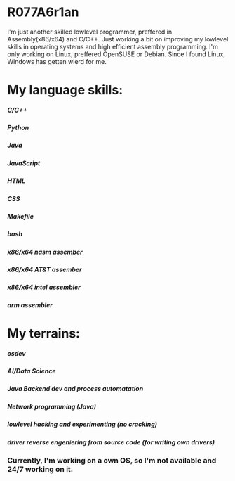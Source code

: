 # R077A6r1an

I'm just another skilled lowlevel programmer, preffered in Assembly(x86/x64) and C/C++.
Just working a bit on improving my lowlevel skills in operating systems and high efficient assembly programming.
I'm only working on Linux, preffered OpenSUSE or Debian. Since I found Linux, Windows has getten wierd for me.

# My language skills:

##### C/C++
##### Python
##### Java
##### JavaScript
##### HTML
##### CSS
##### Makefile
##### bash
##### x86/x64 nasm assember
##### x86/x64 AT&T assember
##### x86/x64 intel assembler
##### arm assembler

# My terrains:

##### osdev
##### AI/Data Science
##### Java Backend dev and process automatation
##### Network programming (Java)
##### lowlevel hacking and experimenting (no cracking)
##### driver reverse engeniering from source code (for writing own drivers)


### Currently, I'm working on a own OS, so I'm not available and 24/7 working on it.
